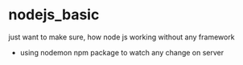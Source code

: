 # nodejs_basic
just want to make sure, how node js working without any framework
- using nodemon npm package to watch any change on server

